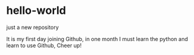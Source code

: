 # hello-world
just a new repository

It is my first day joining Github, in one month I must learn the python and learn to use Github, Cheer up!
